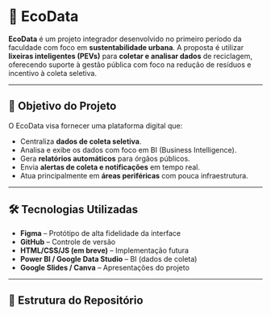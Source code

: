 # 🌱 EcoData

**EcoData** é um projeto integrador desenvolvido no primeiro período da faculdade com foco em **sustentabilidade urbana**. A proposta é utilizar **lixeiras inteligentes (PEVs)** para **coletar e analisar dados** de reciclagem, oferecendo suporte à gestão pública com foco na redução de resíduos e incentivo à coleta seletiva.

---

## 🧠 Objetivo do Projeto

O EcoData visa fornecer uma plataforma digital que:

- Centraliza **dados de coleta seletiva**.
- Analisa e exibe os dados com foco em BI (Business Intelligence).
- Gera **relatórios automáticos** para órgãos públicos.
- Envia **alertas de coleta e notificações** em tempo real.
- Atua principalmente em **áreas periféricas** com pouca infraestrutura.

---

## 🛠️ Tecnologias Utilizadas

- **Figma** – Protótipo de alta fidelidade da interface
- **GitHub** – Controle de versão
- **HTML/CSS/JS (em breve)** – Implementação futura
- **Power BI / Google Data Studio** – BI (dados de coleta)
- **Google Slides / Canva** – Apresentações do projeto

---

## 📁 Estrutura do Repositório


